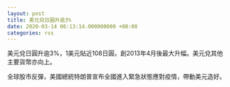 ```yaml
---
layout: post
title: 美元兌日圓升逾3%
date: 2020-03-14 06:13:14.000000000 +08:00
categories: rss
---
```


美元兌日圓升逾3%，1美元貼近108日圓，創2013年4月後最大升幅。美元兌其他主要貨幣亦向上。

全球股市反彈，美國總統特朗普宣布全國進入緊急狀態應對疫情，帶動美元造好。
